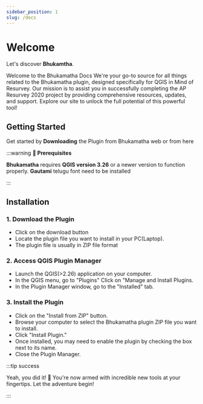 ```yaml
---
sidebar_position: 1
slug: /docs
---
```


# Welcome

Let's discover **Bhukamtha**.

Welcome to the Bhukamatha Docs We're your go-to source for all things related to the Bhukamatha plugin, designed specifically for QGIS in Mind of Resurvey. Our mission is to assist you in successfully completing the AP Resurvey 2020 project by providing comprehensive resources, updates, and support. Explore our site to unlock the full potential of this powerful tool!

## Getting Started

Get started by **Downloading** the Plugin from Bhukamatha web or from here

:::warning **🌵 Prerequisites**

**Bhukamatha** requires **QGIS version 3.26** or a newer version to function properly.
**Gautami** telugu font need to be installed

:::

## Installation

### 1. Download the Plugin

- Click on the download button
- Locate the plugin file you want to install in your PC(Laptop).
- The plugin file is usually in ZIP file format

### 2. Access QGIS Plugin Manager

- Launch the QGIS(>2.26) application on your computer.
- In the QGIS menu, go to "Plugins" Click on "Manage and Install Plugins.
- In the Plugin Manager window, go to the "Installed" tab.

### 3. Install the Plugin

- Click on the "Install from ZIP" button.
- Browse your computer to select the Bhukamatha plugin ZIP file you want to install.
- Click "Install Plugin."
- Once installed, you may need to enable the plugin by checking the box next to its name.
- Close the Plugin Manager.

:::tip success

Yeah, you did it! 🚀 You're now armed with incredible new tools at your fingertips. Let the adventure begin!

:::
